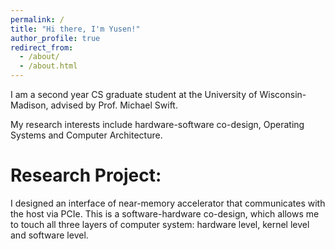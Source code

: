 ```yaml
---
permalink: /
title: "Hi there, I'm Yusen!"
author_profile: true
redirect_from: 
  - /about/
  - /about.html
---
```

I am a second year CS graduate student at the University of Wisconsin-Madison, advised by Prof. Michael Swift.

My research interests include hardware-software co-design, Operating Systems and Computer Architecture.



# Research Project:
I designed an interface of near-memory accelerator that communicates with the host via PCIe. This is a software-hardware co-design, which allows me to touch all three layers of computer system: hardware level, kernel level and software level. 

<!-- I regard myself as a combination of three engineering teams. If you do not believe it, you can keep reading. Let's start with kernel level: -->
<!-- 
## Kernel Level
* The interface is a portable Linux kernel module that can be easily adjusted to support any PCIe device
* To verify the correctness of the interface, I simulated an accelerator in QEMU. After a series of testing and debugging, the interface functions well.
* With the interface being done, the next question is - how to evaluate its performance? QEMU is a functional simulator, not providing us with timing information. So, gem5 is the best candidate.

## Hardware level
* I started simulating the accelerator in gem5.
  * Before doing that, I kept in mind what workloads I would like to optimize - memory-intensive workloads, of which Star-Schema Benchmark is a good candidate.
  * I borrowed some implementation in gem5-GPU to setup the skeleton of the accelerator and IOMMU.
* Database accelerator simulation
  * I borrowed the design of Intel's Data Streaming Accelerator.
  * For the operations the accelerator support, I picked selection, projection and aggregation.
* Core design question: How to simulate the pipelined behavior of the hardware?
  * In QEMU, since the aim was to verify the correctness of the interface, I broke the execution of work into 3 stages: copy data to accelerator, process the data, then write the result back. But this is not what real hardware would do.
  * In gem5, I started thinking about how to simulate the hardware execution pipeline.
  * At what granularity can I abstract the execution pipeline?
    * Instruction level? No, since that would mean implementing a PCIe device along with some CPU properties, time-consuming. 
    * What I pick: functional level simulation. I broke each task into small units. For instance, if the task is: do a selection on data of length 100 where value of the data is less than x. I broke that up into smaller pieces named "query unit"s. Each query unit represents the smallest execution unit which a hardware functional unit can handle. Suppose we set the granularity to be 20, then there will be 5 query units which will be executing in a pipelined manner.
    * Each query unit has the same execution steps/stages, including 1. obtain virtual address of data 2. do address translation, 3. read data, 4. process data, 5. write data back, 6. ring the doorbell. In this way, different query units will be in its own stage, then transit to the next stage if there is available hardware resource. This is exactly the same as the hardware pipeline (fetch, decode, execute, memory access, writeback)!
    * Why my design is good? Because it allows us to tweak the different parameters to test different hardware configurations easily! I can manually set the process data stage latency to be 100 cycles, or 200 cycles, depending on what operation we are simulating. 
  * Correctness?
    * This is a good question regarding my design - how to prove that the latency we obtained make sense?
    * gem5 has a cool function called `schedule(event, latency)` i.e. scheduling an `event` `latency` ticks later. On completion of any event, there will be a callback function being invoked. I implemented a centralized scheduler which is being invoked on completion of any event, and that scheduler will always scan through all query units and see if they can transit to the next stage, with available hardware resource. So my design is guaranteed to be correct, and accurate, as long as the latencies are reasonable.
* The reason I need to simulate the accelerator is because I need to evaluate my interface, but as you can see, the simulation piece can already be a huge amount of work.

## User level
* What's next? Workloads implementation
  * Now that we have the simulated accelerator and the interface, we need to run some workloads!
  * One thing I appreciate the modular design is that we can simply modify one layer without needing to modify other layers to get it work. However, in this work, it is not as simple as it is.
  * To verify the correctness of both the accelerator and interface, I already wrote different microbenchmarks, but that is not enough. Evaluation requires real-world workloads!
  * I need to go through the source code of the workload, understand it and figure out where to add the interface.
  * Of course, with endless debugging due to cross-layer design.

## What this experience brings me?
* Systems design skills:
  * From the naive design to the pipelined design.
  * Cooperating all three layers to make sure they work properly.
  * Unit tests all the time - make sure the test covers as many edge cases as possible.
* Strong systems programming skills:
  * I wrote a lot of code.
  * I deleted a lot of code (due to false design).
  * There is still a lot of code left.
  * I don't remember how many lines of C and C++ code I have written :).
* Strong debugging skills.
  * High cost of making a mistake - each run takes around 10 minutes on microbenchmark, 1 hour for real-world workload. I need to find a fast way to locate the bug with a minimal reproducible example.
  * Debugging tools? I cannot run GDB in gem5's emulated environment since it is too slow.
  * How did I debug? I can only use `printf()` and analyze the trace, due to the concurrent execution of the query units.
* The ability to work with large code bases including Linux, and gem5.
 -->
